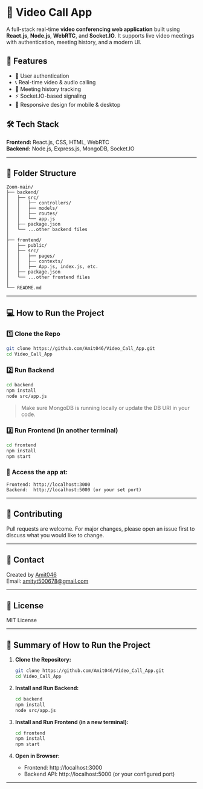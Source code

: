 # 🎥 Video Call App

A full-stack real-time **video conferencing web application** built using **React.js**, **Node.js**, **WebRTC**, and **Socket.IO**. It supports live video meetings with authentication, meeting history, and a modern UI.

## 🚀 Features

- 🔐 User authentication
- 📞 Real-time video & audio calling
- 📜 Meeting history tracking
- ⚡ Socket.IO-based signaling
- 📱 Responsive design for mobile & desktop

## 🛠 Tech Stack

**Frontend:** React.js, CSS, HTML, WebRTC  
**Backend:** Node.js, Express.js, MongoDB, Socket.IO

---

## 📁 Folder Structure

```
Zoom-main/
├── backend/
│   ├── src/
│   │   ├── controllers/
│   │   ├── models/
│   │   ├── routes/
│   │   └── app.js
│   ├── package.json
│   └── ...other backend files
│
├── frontend/
│   ├── public/
│   ├── src/
│   │   ├── pages/
│   │   ├── contexts/
│   │   ├── App.js, index.js, etc.
│   ├── package.json
│   └── ...other frontend files
│
└── README.md
```

---

## 💻 How to Run the Project

### 1️⃣ Clone the Repo

```bash
git clone https://github.com/Amit046/Video_Call_App.git
cd Video_Call_App
```

### 2️⃣ Run Backend

```bash
cd backend
npm install
node src/app.js
```

> Make sure MongoDB is running locally or update the DB URI in your code.

### 3️⃣ Run Frontend (in another terminal)

```bash
cd frontend
npm install
npm start
```

### 🔗 Access the app at:
```
Frontend: http://localhost:3000
Backend:  http://localhost:5000 (or your set port)
```

---

## 🤝 Contributing

Pull requests are welcome. For major changes, please open an issue first to discuss what you would like to change.

---

## 📧 Contact

Created by [Amit046](https://github.com/Amit046)  
Email: amityt500678@gmail.com

---

## 🪪 License

MIT License

---

## 📌 Summary of How to Run the Project

1. **Clone the Repository:**
    ```bash
    git clone https://github.com/Amit046/Video_Call_App.git
    cd Video_Call_App
    ```

2. **Install and Run Backend:**
    ```bash
    cd backend
    npm install
    node src/app.js
    ```

3. **Install and Run Frontend (in a new terminal):**
    ```bash
    cd frontend
    npm install
    npm start
    ```

4. **Open in Browser:**
    - Frontend: http://localhost:3000
    - Backend API: http://localhost:5000 (or your configured port)

---

